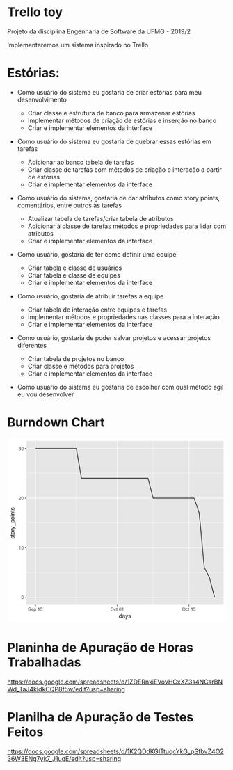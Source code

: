 # Trello toy
Projeto da disciplina Engenharia de Software da UFMG - 2019/2

Implementaremos um sistema inspirado no Trello

# Estórias:

* Como usuário do sistema eu gostaria de criar estórias para meu desenvolvimento
	* Criar classe e estrutura de banco para armazenar estórias
	* Implementar métodos de criação de estórias e inserção no banco
	* Criar e implementar elementos da interface

* Como usuário do sistema eu gostaria de quebrar essas estórias em tarefas
	* Adicionar ao banco tabela de tarefas
	* Criar classe de tarefas com métodos de criação e interação a partir de estórias
	* Criar e implementar elementos da interface

* Como usuário do sistema, gostaria de dar atributos como story points, comentários, entre outros às tarefas
	* Atualizar tabela de tarefas/criar tabela de atributos
	* Adicionar à classe de tarefas métodos e propriedades para lidar com atributos
	* Criar e implementar elementos da interface

* Como usuário, gostaria de ter como definir uma equipe
	* Criar tabela e classe de usuários
	* Criar tabela e classe de equipes
	* Criar e implementar elementos da interface

* Como usuário, gostaria de atribuir tarefas a equipe
	* Criar tabela de interação entre equipes e tarefas
	* Implementar métodos e propriedades nas classes para a interação
	* Criar e implementar elementos da interface

* Como usuário, gostaria de poder salvar projetos e acessar projetos diferentes
	* Criar tabela de projetos no banco
	* Criar classe e métodos para projetos
	* Criar e implementar elementos da interface

* Como usuário do sistema eu gostaria de escolher com qual método agil eu vou desenvolver

# Burndown Chart

![](story_points.png)

# Planinha de Apuração de Horas Trabalhadas

https://docs.google.com/spreadsheets/d/1ZDERnxiEVovHCxXZ3s4NCsrBNWd_TaJ4kIdkCQP8f5w/edit?usp=sharing

# Planilha de Apuração de Testes Feitos

https://docs.google.com/spreadsheets/d/1K2QDdKGITtuqcYkG_pSfbvZ4O236W3ENg7yk7_J1uqE/edit?usp=sharing
